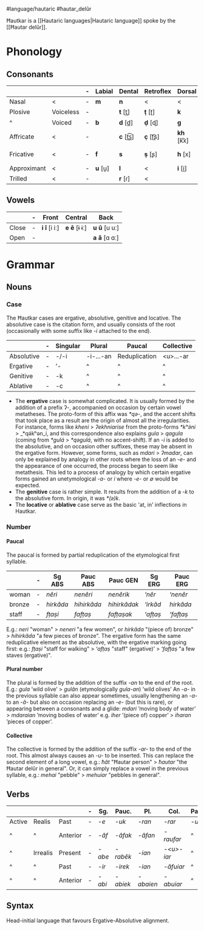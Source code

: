 #language/hautaric #ħautar_delûr

Ħautkar is a [[Hautaric languages|Hautaric language]] spoke by the [[Ħautar delûr]].

# Phonology

## Consonants

|             |           | -   | Labial     | Dental        | Retroflex    | Dorsal       | <         | Glottal    |
| ----------- | --------- | --- | ---------- | ------------- | ------------ | ------------ | --------- | ---------- |
| Nasal       | <         | -   | **m**      | **n**         | <            | <            |           |            |
| Plosive     | Voiceless | -   |            | **t** [t̪]    | **ṭ** [ʈ]    | **k**        |           | **ʼ** \[ʔ] |
| ^           | Voiced    | -   | **b**      | **d** [d̪]    | **ḍ** [ɖ]    | **g**        |           |            |
| Affricate   | <         | -   |            | **c** [t̪͡s̪] | **c̣** [ʈ͡ʂ] | **kh** [k͡x] |           |            |
| Fricative   | <         | -   | **f**      | **s**         | **ṣ** [ʂ]    | **h** [x]    | **ħ** [χ] |            |
| Approximant | <         | -   | **u** [u̯] | **l**         | <            | **i** [i̯]   |           |            |
| Trilled     | <         | -   |            | **r** [ɾ]     | <            |              |           |            |

## Vowels

|       | -   | Front          | Central        | Back           |
| ----- | --- | -------------- | -------------- | -------------- |
| Close | -   | **i î** [i iː] | **e ê** [ɨ ɨː] | **u û** [u uː] |
| Open  | -   |                |                | **a â** [ɑ ɑː] |

# Grammar

## Nouns

### Case 

The Ħautkar cases are ergative, absolutive, genitive and locative. The absolutive case is the citation form, and usually consists of the root (occasionally with some suffix like _-i_ attached to the end).

|            | -   | Singular | Plural    | Paucal        | Collective |
| ---------- | --- | -------- | --------- | ------------- | ---------- |
| Absolutive | -   | -/-i     | -i-...-an | Reduplication | \<u>...-ar |
| Ergative   | -   | ʼ-       | ^         | ^             | ^          |
| Genitive   | -   | -k       | ^         | ^             | ^          |
| Ablative   | -   | -c       | ^         | ^             | ^          |

- The **ergative** case is somewhat complicated. It is usually formed by the addition of a prefix ʔ-, accompanied on occasion by certain vowel metatheses. The proto-form of this affix was _*qə-_, and the accent shifts that took place as a result are the origin of almost all the irregularities. For instance, forms like _kheni_ > _ʔekhniarise_ from the proto-forms _*kʰə́ni_ > _*qə́kʰən_i, and this correspondence also explains _gula_ > _qagula_ (coming from _*gulá_ > _*qəgulá_, with no accent-shift). If an _-i_ is added to the absolutive, and on occasion other suffixes, these may be absent in the ergative form. However, some forms, such as _mdari_ > _ʔmadar_, can only be explained by analogy in other roots where the loss of an _-e-_ and the appearance of one occurred, the process began to seem like metathesis. This led to a process of analogy by which certain ergative forms gained an unetymological _-a-_ or _i_ where _-e-_ or _∅_ would be expected.
- The **genitive** case is rather simple. It results from the addition of a _-k_ to the absolutive form. In origin, it was _*(ə)k_.
- The **locative** or **ablative** case serve as the basic 'at, in' inflections in Hautkar.

### Number
#### Paucal

The paucal is formed by partial reduplication of the etymological first syllable.

|        | -   | Sg ABS    | Pauc ABS    | Pauc GEN     | Sg ERG   | Pauc ERG  |
| ------ | --- | --------- | ----------- | ------------ | -------- | --------- |
| woman  | -   | _nêri_    | _nenêri_    | _nenêrik_    | _ʻnêr_   | _ʻnenêr_  |
| bronze | -   | _hirkâda_ | _hihirkâda_ | _hihirkâdak_ | _ʻirkâd_ | _hirkâda_ |
| staff  | -   | _fṭaṣi_   | _fafṭaṣ_    | _fafṭaṣak_   | _ʻafṭaṣ_ | _ʻfafṭaṣ_ |

E.g.: _neri_ "woman" > _neneri_ "a few women", or _hirkâda_ "(piece of) bronze" > _hihirkâda_ "a few pieces of bronze". The ergative form has the same reduplicative element as the absolutive, with the ergative marking going first: e.g.: _fṭaṣi_ "staff for walking" > _ʻafṭaṣ_ "staff" (ergative)’ > _ʻfafṭaṣ_ "a few staves (ergative)".

#### Plural number

The plural is formed by the addition of the suffix _-an_ to the end of the root. E.g.: _gula_ ’wild olive’ > _gulân_ (etymologically _gula-an_) ’wild olives’ An _-a-_ in the previous syllable can also appear sometimes, usually lengthening an _-a-_ to an _-â-_ but also on occasion replacing an _-e-_ (but this is rare), or appearing between a consonants and a glide: _mdari_ ’moving body of water’ > _mdaraian_ ’moving bodies of water’ e.g. _iher_ ’(piece of) copper’ > _iharan_ ’pieces of copper’.

#### Collective

The collective is formed by the addition of the suffix _-ar-_ to the end of the root. This almost always causes an _-u-_ to be inserted. This can replace the second element of a long vowel, e.g.: _ħât_ "Ħautar person" > _ħautar_ "the Ħautar delûr in general". Or, it can simply replace a vowel in the previous syllable, e.g.: _mehai_ "pebble" > _mehuiar_ "pebbles in general".

## Verbs

|        |          |          | -   | Sg.    | Pauc.    | Pl.       | Col.        | Participle |
| ------ | -------- | -------- | --- | ------ | -------- | --------- | ----------- | ---------- |
| Active | Realis   | Past     | -   | *-e*   | *-uk*    | *-ran*    | *-rar*      | *-ut*      |
| ^      | ^        | Anterior | -   | *-âf*  | *-âfak*  | *-âfan*   | *-raufar*   | ^          |
| ^      | Irrealis | Present  | -   | *-abe* | *-rabêk* | *-ian*    | *-\<u>-iar* | ^          |
| ^      | ^        | Past     | -   | *-ir*  | *-irek*  | *-ian*    | *-âfuiar*   | ^          |
| ^      | ^        | Anterior | -   | *-abi* | *-abiek* | *-abaien* | *-abuiar*   | ^          |

## Syntax

Head-initial language that favours Ergative-Absolutive alignment.